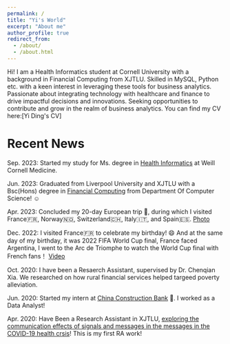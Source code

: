 ```yaml
---
permalink: /
title: "Yi's World"
excerpt: "About me"
author_profile: true
redirect_from: 
  - /about/
  - /about.html
---
```


Hi! I am a Health Informatics student at Cornell University with a background in Financial Computing from XJTLU. Skilled in MySQL, Python etc. with a keen interest in leveraging these tools for business analytics. Passionate about integrating technology with healthcare and finance to drive impactful decisions and innovations. Seeking opportunities to contribute and grow in the realm of business analytics. 
You can find my CV here:[Yi Ding's CV]

Recent News
======
Sep. 2023: Started my study for Ms. degree in [Health Informatics](https://phsedu-info.weill-cornell.org/?utm_source=adwords&utm_medium=cpc&utm_campaign=learnmore&device=c&network=g&location=9004077&utm_term=cornell%20health%20informatics&matchtype=e&gclid=Cj0KCQiAsburBhCIARIsAExmsu4lLNa7ZxfiUAEs-e0RzFwG-WjP-wg7ovGRo-xNEFsZUR3uUerGoakaAhf_EALw_wcB) at Weill Cornell Medicine.

Jun. 2023: Graduated from Liverpool University and XJTLU with a Bsc(Hons) degree in [Financial Computing](https://www.liverpool.ac.uk/courses/2024/financial-computing-bsc-hons) from Department Of Computer Science! ☺️

Apr. 2023: Concluded my 20-day European trip 🚞, during which I visited France🇫🇷, Norway🇳🇴, Switzerland🇨🇭, Italy🇮🇹, and Spain🇪🇸. [Photo](https://drive.google.com/drive/folders/1LhOaBBxEXNYoFMoYoHcLLFUIQNqaR5en?usp=share_link)

Dec. 2022: I visited France🇫🇷 to celebrate my birthday! 😄 And at the same day of my birthday, it was 2022 FIFA World Cup final, France faced Argentina, I went to the Arc de Triomphe to watch the World Cup final with French fans！ [Video](https://drive.google.com/drive/folders/1biPLXMydc-Dt90OS6uEGEDKoXtEY4N1e)

Oct. 2020: I have been a Resaerch Assistant, supervised by Dr. Chenqian Xia. We researched on how rural financial services helped targeed poverty alleviation.

Jun. 2020: Started my intern at [China Construction Bank](http://www.ccb.com/eng/home/index.shtml) 🏦. I worked as a Data Analyst! 

Apr. 2020: Have Been a Research Assistant in XJTLU, [exploring the communication effects of signals and messages in the messages in the COVID-19 health crsis](https://aisel.aisnet.org/ukais2021/9/)! This is my first RA work!  
